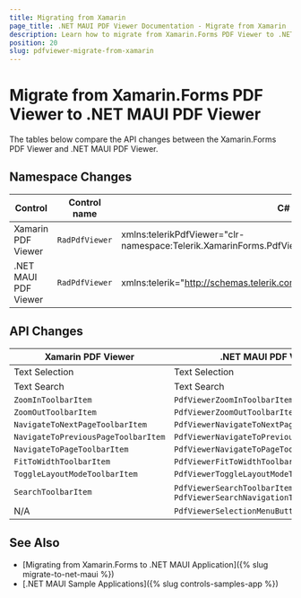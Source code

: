 ```yaml
---
title: Migrating from Xamarin
page_title: .NET MAUI PDF Viewer Documentation - Migrate from Xamarin
description: Learn how to migrate from Xamarin.Forms PDF Viewer to .NET MAUI PDF Viewer control.
position: 20
slug: pdfviewer-migrate-from-xamarin
---
```


# Migrate from Xamarin.Forms PDF Viewer to .NET MAUI PDF Viewer

The tables below compare the API changes between the Xamarin.Forms PDF Viewer and .NET MAUI PDF Viewer.

## Namespace Changes

| Control | Control name | C# Namespace| XAML Namespcace |
| --------------- | --------------- | --------------- | --------------------------------------------------- |
| Xamarin PDF Viewer | `RadPdfViewer` | xmlns:telerikPdfViewer="clr-namespace:Telerik.XamarinForms.PdfViewer;assembly=Telerik.XamarinForms.PdfViewer" | using Telerik.XamarinForms.PdfViewer; |
| .NET MAUI PDF Viewer | `RadPdfViewer` |  xmlns:telerik="http://schemas.telerik.com/2022/xaml/maui" | using Telerik.Maui.Controls; |

## API Changes

| Xamarin PDF Viewer | .NET MAUI PDF Viewer |
| ------------- | --------------- |
| Text Selection | Text Selection |
| Text Search | Text Search |
| `ZoomInToolbarItem` | `PdfViewerZoomInToolbarItem` |
| `ZoomOutToolbarItem` | `PdfViewerZoomOutToolbarItem` |
| `NavigateToNextPageToolbarItem` | `PdfViewerNavigateToNextPageToolbarItem` |
| `NavigateToPreviousPageToolbarItem` | `PdfViewerNavigateToPreviousPageToolbarItem` |
| `NavigateToPageToolbarItem` | `PdfViewerNavigateToPageToolbarItem` |
| `FitToWidthToolbarItem` | `PdfViewerFitToWidthToolbarItem` |
| `ToggleLayoutModeToolbarItem` | `PdfViewerToggleLayoutModeToolbarItem` |
| `SearchToolbarItem` | `PdfViewerSearchToolbarItem`, `PdfViewerSearchNavigationToolbarItem` |
| N/A | `PdfViewerSelectionMenuButtonToolbarItem` |

## See Also

* [Migrating from Xamarin.Forms to .NET MAUI Application]({% slug migrate-to-net-maui %})
* [.NET MAUI Sample Applications]({% slug controls-samples-app %})
